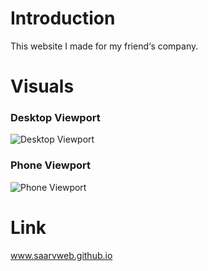 # Introduction
This website I made for my friend‘s company.


# Visuals

### Desktop Viewport
![Desktop Viewport](https://github.com/qian-27/Saarv_Web_Bootstrap/assets/83451817/d572f910-ba6f-426d-ae06-8dc8e6c70b9e)

### Phone Viewport
![Phone Viewport](https://github.com/qian-27/Saarv_Web_Bootstrap/assets/83451817/11184fa8-b82c-463b-b7c1-a1dffdaa04df)


# Link
www.saarvweb.github.io
